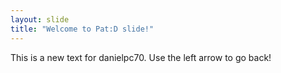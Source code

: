 ```yaml
---
layout: slide
title: "Welcome to Pat:D slide!"
---
```

This is a new text for danielpc70.
Use the left arrow to go back!
